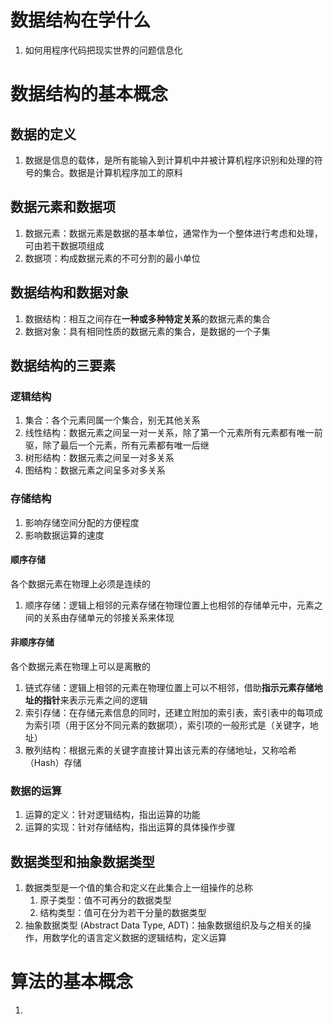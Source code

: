# 数据结构在学什么
1. 如何用程序代码把现实世界的问题信息化
# 数据结构的基本概念
## 数据的定义
1. 数据是信息的载体，是所有能输入到计算机中并被计算机程序识别和处理的符号的集合。数据是计算机程序加工的原料
## 数据元素和数据项
1. 数据元素：数据元素是数据的基本单位，通常作为一个整体进行考虑和处理，可由若干数据项组成
2. 数据项：构成数据元素的不可分割的最小单位
## 数据结构和数据对象
1. 数据结构：相互之间存在**一种或多种特定关系**的数据元素的集合
2. 数据对象：具有相同性质的数据元素的集合，是数据的一个子集
## 数据结构的三要素
### 逻辑结构
1. 集合：各个元素同属一个集合，别无其他关系
2. 线性结构：数据元素之间呈一对一关系，除了第一个元素所有元素都有唯一前驱，除了最后一个元素，所有元素都有唯一后继
3. 树形结构：数据元素之间呈一对多关系
4. 图结构：数据元素之间呈多对多关系
### 存储结构
1. 影响存储空间分配的方便程度
2. 影响数据运算的速度

#### 顺序存储
各个数据元素在物理上必须是连续的
1. 顺序存储：逻辑上相邻的元素存储在物理位置上也相邻的存储单元中，元素之间的关系由存储单元的邻接关系来体现
#### 非顺序存储
各个数据元素在物理上可以是离散的
1. 链式存储：逻辑上相邻的元素在物理位置上可以不相邻，借助**指示元素存储地址的指针**来表示元素之间的逻辑
2. 索引存储：在存储元素信息的同时，还建立附加的索引表，索引表中的每项成为索引项（用于区分不同元素的数据项），索引项的一般形式是（关键字，地址）
3. 散列结构：根据元素的关键字直接计算出该元素的存储地址，又称哈希（Hash）存储
### 数据的运算
1. 运算的定义：针对逻辑结构，指出运算的功能
2. 运算的实现：针对存储结构，指出运算的具体操作步骤
## 数据类型和抽象数据类型
1. 数据类型是一个值的集合和定义在此集合上一组操作的总称
	1. 原子类型：值不可再分的数据类型
	2. 结构类型：值可在分为若干分量的数据类型
2. 抽象数据类型 (Abstract Data Type, ADT)：抽象数据组织及与之相关的操作，用数学化的语言定义数据的逻辑结构，定义运算
# 算法的基本概念
1. 